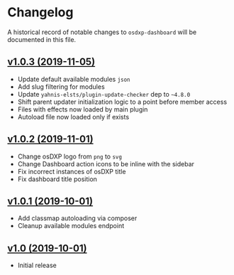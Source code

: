 # Changelog

A historical record of notable changes to `osdxp-dashboard` will be documented in this file.

## [v1.0.3 (2019-11-05)](https://github.com/osDXP/osdxp-dashboard/releases/tag/v1.0.3)
- Update default available modules `json`
- Add slug filtering for modules
- Update `yahnis-elsts/plugin-update-checker` dep to `~4.8.0`
- Shift parent updater initialization logic to a point before member access
- Files with effects now loaded by main plugin
- Autoload file now loaded only if exists

## [v1.0.2 (2019-11-01)](https://github.com/osDXP/osdxp-dashboard/releases/tag/v1.0.2)
- Change osDXP logo from `png` to `svg`
- Change Dashboard action icons to be inline with the sidebar
- Fix incorrect instances of osDXP title
- Fix dashboard title position

## [v1.0.1 (2019-10-01)](https://github.com/osDXP/osdxp-dashboard/releases/tag/v1.0.1)
- Add classmap autoloading via composer
- Cleanup available modules endpoint

## [v1.0 (2019-10-01)](https://github.com/osDXP/osdxp-dashboard/releases/tag/v1.0)
- Initial release
